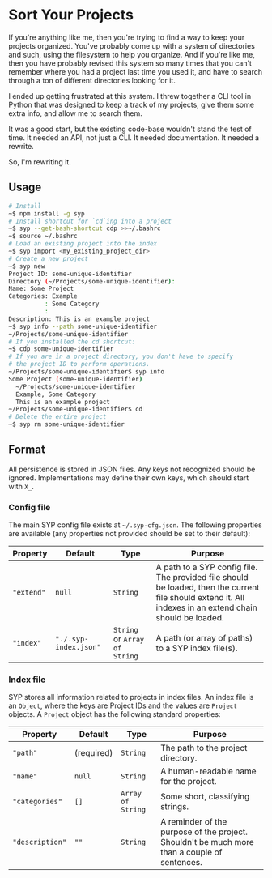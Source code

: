 # Sort Your Projects

If you're anything like me, then you're trying to find a way to
keep your projects organized. You've probably come up with a
system of directories and such, using the filesystem to help you
organize. And if you're like me, then you have probably revised
this system so many times that you can't remember where you had a
project last time you used it, and have to search through a ton
of different directories looking for it.

I ended up getting frustrated at this system. I threw together a
CLI tool in Python that was designed to keep a track of my
projects, give them some extra info, and allow me to search them.

It was a good start, but the existing code-base wouldn't stand
the test of time. It needed an API, not just a CLI. It needed
documentation. It needed a rewrite.

So, I'm rewriting it.


## Usage

```bash
# Install
~$ npm install -g syp
# Install shortcut for `cd`ing into a project
~$ syp --get-bash-shortcut cdp >>~/.bashrc
~$ source ~/.bashrc
# Load an existing project into the index
~$ syp import <my_existing_project_dir>
# Create a new project
~$ syp new
Project ID: some-unique-identifier
Directory (~/Projects/some-unique-identifier):
Name: Some Project
Categories: Example
          : Some Category
          :
Description: This is an example project
~$ syp info --path some-unique-identifier
~/Projects/some-unique-identifier
# If you installed the cd shortcut:
~$ cdp some-unique-identifier
# If you are in a project directory, you don't have to specify
# the project ID to perform operations.
~/Projects/some-unique-identifier$ syp info
Some Project (some-unique-identifier)
  ~/Projects/some-unique-identifier
  Example, Some Category
  This is an example project
~/Projects/some-unique-identifier$ cd
# Delete the entire project
~$ syp rm some-unique-identifier
```


## Format

All persistence is stored in JSON files. Any keys not
recognized should be ignored. Implementations may define their
own keys, which should start with `X_`.


### Config file

The main SYP config file exists at `~/.syp-cfg.json`. The
following properties are available (any properties not provided
should be set to their default):

| Property | Default | Type | Purpose |
| --- | --- | --- | --- |
| `"extend"` | `null` | `String` | A path to a SYP config file. The provided file should be loaded, then the current file should extend it. All indexes in an extend chain should be loaded. |
| `"index"` | `"./.syp-index.json"` | `String` or `Array of String` | A path (or array of paths) to a SYP index file(s). |


### Index file

SYP stores all information related to projects in index files.
An index file is an `Object`, where the keys are Project IDs
and the values are `Project` objects. A `Project` object has
the following standard properties:

| Property | Default | Type | Purpose |
| --- | --- | --- | --- |
| `"path"` | (required) | `String` | The path to the project directory. |
| `"name"` | `null` | `String` | A human-readable name for the project. |
| `"categories"` | `[]` | `Array of String` | Some short, classifying strings. |
| `"description"` | `""` | `String` | A reminder of the purpose of the project. Shouldn't be much more than a couple of sentences. |
